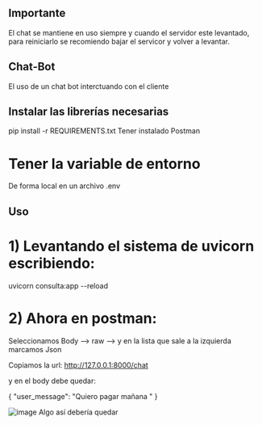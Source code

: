 ## Importante
El chat se mantiene en uso siempre y cuando el servidor este levantado, para reiniciarlo se recomiendo bajar el servicor y volver a levantar.

## Chat-Bot 
El uso de un chat bot interctuando con el cliente

## Instalar las librerías necesarias 
pip install -r REQUIREMENTS.txt
Tener instalado Postman

# Tener la variable de entorno 
De forma local en un archivo .env

## Uso
# 1) Levantando el sistema de uvicorn escribiendo:
uvicorn consulta:app --reload

# 2) Ahora en postman:
Seleccionamos Body --> raw --> y en la lista que sale a la izquierda marcamos Json

Copiamos la url:
http://127.0.0.1:8000/chat

y en el body debe quedar:

{
    "user_message": "Quiero pagar mañana "
}

![image](https://github.com/ljutreras/python/assets/94999914/fe3506bd-5750-410a-bf33-6e377454fc6b)
Algo así debería quedar


   
